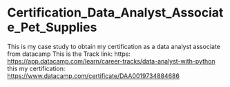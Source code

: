 # Certification_Data_Analyst_Associate_Pet_Supplies
This is my case study to obtain my certification as a data analyst associate from datacamp
This is the Track link: https: https://app.datacamp.com/learn/career-tracks/data-analyst-with-python
this my certification: https://www.datacamp.com/certificate/DAA0019734884686
